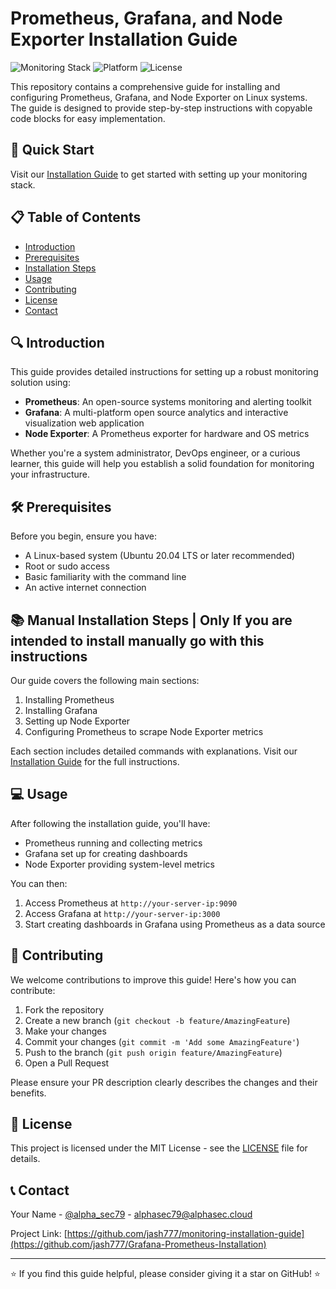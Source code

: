 # Prometheus, Grafana, and Node Exporter Installation Guide

![Monitoring Stack](https://img.shields.io/badge/Monitoring%20Stack-Prometheus%20%7C%20Grafana%20%7C%20Node%20Exporter-blue)
![Platform](https://img.shields.io/badge/Platform-Linux-lightgrey)
![License](https://img.shields.io/badge/License-MIT-green)

This repository contains a comprehensive guide for installing and configuring Prometheus, Grafana, and Node Exporter on Linux systems. The guide is designed to provide step-by-step instructions with copyable code blocks for easy implementation.

## 🚀 Quick Start

Visit our [Installation Guide](https://jash777.github.io/Grafana-Prometheus-Installation/) to get started with setting up your monitoring stack.

## 📋 Table of Contents

- [Introduction](#introduction)
- [Prerequisites](#prerequisites)
- [Installation Steps](#installation-steps)
- [Usage](#usage)
- [Contributing](#contributing)
- [License](#license)
- [Contact](#contact)

## 🔍 Introduction

This guide provides detailed instructions for setting up a robust monitoring solution using:

- **Prometheus**: An open-source systems monitoring and alerting toolkit
- **Grafana**: A multi-platform open source analytics and interactive visualization web application
- **Node Exporter**: A Prometheus exporter for hardware and OS metrics

Whether you're a system administrator, DevOps engineer, or a curious learner, this guide will help you establish a solid foundation for monitoring your infrastructure.

## 🛠 Prerequisites

Before you begin, ensure you have:

- A Linux-based system (Ubuntu 20.04 LTS or later recommended)
- Root or sudo access
- Basic familiarity with the command line
- An active internet connection

## 📚  Manual Installation Steps | Only If you are intended to install manually go with this instructions 

Our guide covers the following main sections:

1. Installing Prometheus
2. Installing Grafana
3. Setting up Node Exporter
4. Configuring Prometheus to scrape Node Exporter metrics

Each section includes detailed commands with explanations. Visit our [Installation Guide](https://jash777.github.io/Grafana-Prometheus-Installation/) for the full instructions.

## 💻 Usage

After following the installation guide, you'll have:

- Prometheus running and collecting metrics
- Grafana set up for creating dashboards
- Node Exporter providing system-level metrics

You can then:

1. Access Prometheus at `http://your-server-ip:9090`
2. Access Grafana at `http://your-server-ip:3000`
3. Start creating dashboards in Grafana using Prometheus as a data source

## 🤝 Contributing

We welcome contributions to improve this guide! Here's how you can contribute:

1. Fork the repository
2. Create a new branch (`git checkout -b feature/AmazingFeature`)
3. Make your changes
4. Commit your changes (`git commit -m 'Add some AmazingFeature'`)
5. Push to the branch (`git push origin feature/AmazingFeature`)
6. Open a Pull Request

Please ensure your PR description clearly describes the changes and their benefits.

## 📄 License

This project is licensed under the MIT License - see the [LICENSE](LICENSE) file for details.

## 📞 Contact

Your Name - [@alpha_sec79](https://x.com/alpha_sec79) - alphasec79@alphasec.cloud

Project Link: [https://github.com/jash777/monitoring-installation-guide](https://github.com/jash777/Grafana-Prometheus-Installation)

---

⭐️ If you find this guide helpful, please consider giving it a star on GitHub! ⭐️
